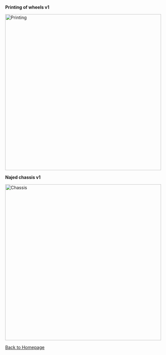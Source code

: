 **Printing of wheels v1**  

<img src="https://github.com/andreagavazzi/Curiosity/blob/main/images/build/print.jpg" alt="Printing" width="500"/> 

**Najed chassis v1**  

<img src="https://github.com/andreagavazzi/Curiosity/blob/main/images/build/naked.jpg" alt="Chassis" width="500"/> 


[Back to Homepage](https://github.com/andreagavazzi/Curiosity)
